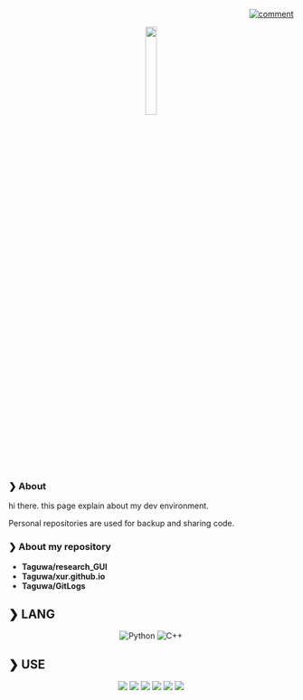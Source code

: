 <p align="right">
<a href="https://twitter.com/twitter" target="blank">
    <img src="https://img.shields.io/twitter/follow/twitter?logo=twitter&style=flat-square" alt="comment" />
</a>
</p>
<div align="center">
        <img src="" width="20%">
</div>

### ❯ About
hi there.
this page explain about my dev environment.

Personal repositories are used for backup and sharing code.

### ❯ About my repository

- **Taguwa/research_GUI**
- **Taguwa/xur.github.io**
- **Taguwa/GitLogs**

## ❯ LANG
<div align="center">

![Python](https://img.shields.io/badge/Python-377bAB?style=flat-square&logo=python&logoColor=white)
![C++](https://img.shields.io/badge/C++-Solutions-blue.svg?style=flat&logo=c%2B%2B)
    

<div align="left">
    
## ❯ USE
<div align="center">

<img src="https://img.shields.io/static/v1?label=OS&message=mac%20/%20Windows&color=blue&style=flat-square"/> <img src="https://img.shields.io/static/v1?label=Editor&message=Atom&color=green&style=flat-square"/> <img src="https://img.shields.io/static/v1?label=Browser&message=Chrome%20&color=orange&style=flat-square"/> <img src="https://img.shields.io/static/v1?label=Keyboard&message=vamillo&color=lightgray&style=flat-square"/> <img src="https://img.shields.io/static/v1?label=Display/Mouse&message=benQ&color=black&style=flat-square"/> <img src="https://img.shields.io/static/v1?label=Sound&message=sennheiser&color=white&style=flat-square"/>
</div>
<!--
**Taguwa/Taguwa** is a ✨ _special_ ✨ repository because its `README.md` (this file) appears on your GitHub profile.

Here are some ideas to get you started:

![os](https://img.shields.io/badge/-Windows-0078D6.svg?logo=windows&style=flat)
- 🔭 I’m currently working on ...
- 🌱 I’m currently learning ...
- 👯 I’m looking to collaborate on ...
- 🤔 I’m looking for help with ...
- 💬 Ask me about ...
- 📫 How to reach me: ...
- 😄 Pronouns: ...
- ⚡ Fun fact: ...
- -->
